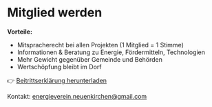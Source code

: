 # Mitglied werden

**Vorteile:**
- Mitspracherecht bei allen Projekten (1 Mitglied = 1 Stimme)  
- Informationen & Beratung zu Energie, Fördermitteln, Technologien  
- Mehr Gewicht gegenüber Gemeinde und Behörden  
- Wertschöpfung bleibt im Dorf  

👉 [Beitrittserklärung herunterladen](downloads.md)

Kontakt: energieverein.neuenkirchen@gmail.com

